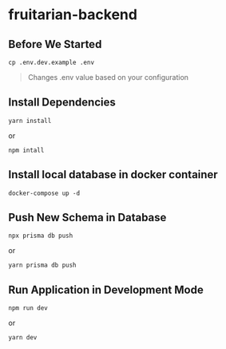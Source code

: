 # fruitarian-backend
## Before We Started
```
cp .env.dev.example .env
```
> Changes .env value based on your configuration
## Install Dependencies
```
yarn install
```
or
```
npm intall
```
## Install local database in docker container
```
docker-compose up -d
```
## Push New Schema in Database
```
npx prisma db push
```
or
```
yarn prisma db push
```
## Run Application in Development Mode
```
npm run dev
```
or
```
yarn dev
```
